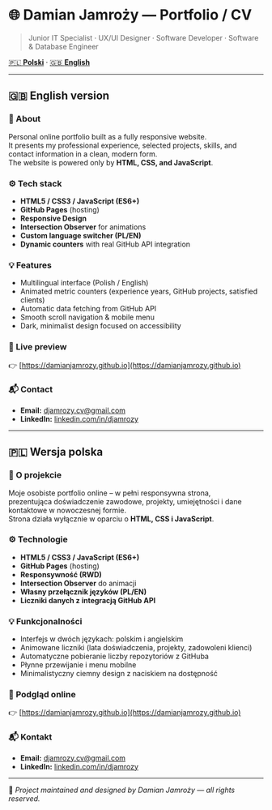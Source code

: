 # 🌐 Damian Jamroży — Portfolio / CV

> Junior IT Specialist · UX/UI Designer · Software Developer · Software & Database Engineer 

[🇵🇱 **Polski**](#-wersja-polska) · [🇬🇧 **English**](#-english-version)

---

## 🇬🇧 English version

### 🧠 About
Personal online portfolio built as a fully responsive website.  
It presents my professional experience, selected projects, skills, and contact information in a clean, modern form.  
The website is powered only by **HTML, CSS, and JavaScript**.

### ⚙️ Tech stack
- **HTML5 / CSS3 / JavaScript (ES6+)**
- **GitHub Pages** (hosting)
- **Responsive Design**
- **Intersection Observer** for animations
- **Custom language switcher (PL/EN)**
- **Dynamic counters** with real GitHub API integration

### 💡 Features
- Multilingual interface (Polish / English)  
- Animated metric counters (experience years, GitHub projects, satisfied clients)  
- Automatic data fetching from GitHub API  
- Smooth scroll navigation & mobile menu  
- Dark, minimalist design focused on accessibility  

### 🔗 Live preview
👉 [https://damianjamrozy.github.io](https://damianjamrozy.github.io)

### 📬 Contact
- **Email:** [djamrozy.cv@gmail.com](mailto:djamrozy.cv@gmail.com)  
- **LinkedIn:** [linkedin.com/in/djamrozy](https://www.linkedin.com/in/djamrozy/) 

---

## 🇵🇱 Wersja polska

### 🧠 O projekcie
Moje osobiste portfolio online – w pełni responsywna strona,  
prezentująca doświadczenie zawodowe, projekty, umiejętności i dane kontaktowe w nowoczesnej formie.  
Strona działa wyłącznie w oparciu o **HTML, CSS i JavaScript**.

### ⚙️ Technologie
- **HTML5 / CSS3 / JavaScript (ES6+)**
- **GitHub Pages** (hosting)
- **Responsywność (RWD)**
- **Intersection Observer** do animacji
- **Własny przełącznik języków (PL/EN)**
- **Liczniki danych z integracją GitHub API**

### 💡 Funkcjonalności
- Interfejs w dwóch językach: polskim i angielskim  
- Animowane liczniki (lata doświadczenia, projekty, zadowoleni klienci)  
- Automatyczne pobieranie liczby repozytoriów z GitHuba  
- Płynne przewijanie i menu mobilne  
- Minimalistyczny ciemny design z naciskiem na dostępność  

### 🔗 Podgląd online
👉 [https://damianjamrozy.github.io](https://damianjamrozy.github.io)

### 📬 Kontakt
- **Email:** [djamrozy.cv@gmail.com](mailto:djamrozy.cv@gmail.com)  
- **LinkedIn:** [linkedin.com/in/djamrozy](https://www.linkedin.com/in/djamrozy/) 

---

🧾 *Project maintained and designed by Damian Jamroży — all rights reserved.*
